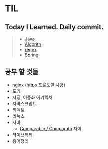 TIL
====================
Today I Learned. Daily commit.
------------------------------
>* [Java](https://github.com/dpudpu/TIL/tree/master/algorithm)
>* [Algorith](https://github.com/dpudpu/TIL/tree/master/java)
>* [regex](https://github.com/dpudpu/TIL/tree/master/regex)
>* [Spring](https://github.com/dpudpu/TIL/tree/master/spring)

## 공부 할 것들

- nginx (https 프로토콜 사용)
- 도커
- 샤딩, 이중화 아키텍처
- 자바스크립트
- 리액트
- 리눅스
- 자바 
  - [Comparable / Comparato](http://dev-daddy.tistory.com/23) 차이
- 라이브러리 
- 용어정리
